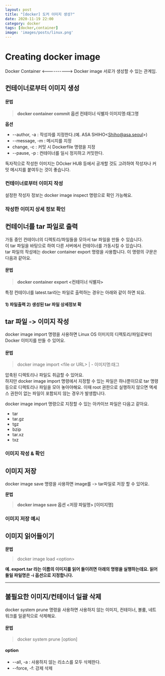 ```yaml
---
layout: post
title: "[docker] 도커 이미지 생성?"
date: 2020-11-19 22:00
category: docker
tags: [docker,container]
image: 'images/posts/linux.png'
---
```

# Creating docker image

 Docker Container &lt;----------&gt; Docker image 서로가 생성할 수 있는 관계임. 

##  컨테이너로부터 이미지 생성

####  문법

> **docker container commit 옵션    컨테이너 식별자  이미지명:태그명**

 **옵션** 

* --author, -a       : 작성자를 지정한다.\(예. ASA SHIHO&lt;Shiho@asa.seoul&gt;\)
* --message, -m : 메시지를 지정
* change, -c    : 커밋 시 Dockerfile 명령을 지정
* --pause, -p    : 컨테이너를 일시 정지하고 커밋한다.

 독자적으로 작성한 이미지는 DOcker HUB 등에서 공개할 것도 고려하여 작성자나 커밋 메시지를 붙여두는 것이 좋습니다. 

###  컨테이너로부터 이미지 작성 


 설정한 작성자 정보는 docker image inspect 명령으로 확인 가능해요. 

###  작성한 이미지 상세 정보 확인 


##  컨테이너를 tar 파일로 출력

가동 중인 컨테이너의 디렉토리/파일들을 모아서 tar 파일을 만들 수 있습니다.   
이 tar 파일을 바탕으로 하여 다른 서버에서 컨테이너를 가동시킬 수 있습니다.   
tar 파일의 작성에는 docker container export 명령을 사용합니다. 이 명령의 구문은 다음과 같아요. 

####  문법 

> **docker container export &lt;컨테이너 식별자&gt;**

특정 컨테이너를 latest.tar라는 파일로 출력하는 경우는 아래와 같이 하면 되요. 

#### 1\) 파일출력 2\) 생성된 tar 파일 상세정보 확


##  tar 파일 -&gt; 이미지 작성 

 docker image import 명령을 사용하면 Linux OS 이미지의 디렉토리/파일로부터 Docker 이미지를 만들 수 있어요. 

####  문법

> docker image import &lt;file or URL&gt;  \| - 이미지명:태그

 압축된 디렉토리나 파일도 취급할 수 있어요.   
하지만 docker image import 명령에서 지정할 수 있는 파일은 하나뿐이므로 tar 명령등으로 디렉토리나 파일을 모아 놓아야해요. 이때 root 권한으로 실행하지 않으면 엑세스 권한이 없는 파일이 포함되지 않는 경우가 발생합니다.   


 docker image import 명령으로 지정할 수 있는 아카이브 파일은 다음고 같아요. 

* tar
* tar.gz
* tgz
* bzip
* tar.xz
* txz

###  이미지 작성 & 확인



##  이미지 저장 

docker image save 명령을 사용하면 image를 -&gt; tar파일로 저장 할 수 있어요. 

 **문법**

> **docker image save 옵션 &lt;저장 파일명&gt; \[이미지명\]**

###  이미지 저장 예시 


## 이미지 읽어들이기

 **문법**

> docker image load &lt;option&gt;

**예. export.tar 라는 이름의 이미지를 읽어 들이려면 아래의 명령을 실행하는데요. 읽어 들일 파일명은 -i 옵션으로 지정합니다.** 

 ****


##  불필요한 이미지/컨테이너 일괄 삭제 

docker system prune 명령을 사용하면 사용하지 않는 이미지, 컨테이너, 볼륨, 네트워크를 일괄적으로 삭제해요.   


####  문법

> docker system prune \[option\]

#### option

* --all, -a : 사용하지 않는 리소스를 모두 삭제한다. 
* --force, -f: 강제 삭제





